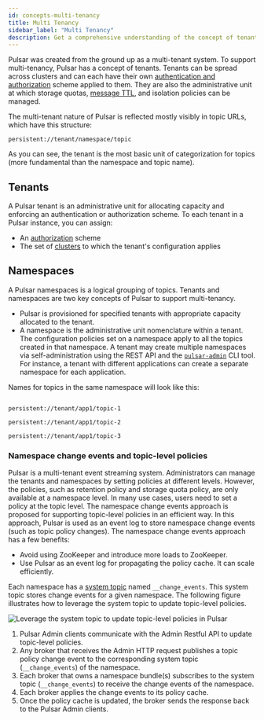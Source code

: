 ```yaml
---
id: concepts-multi-tenancy
title: Multi Tenancy
sidebar_label: "Multi Tenancy"
description: Get a comprehensive understanding of the concept of tenants and namespaces in Pulsar.
---
```


Pulsar was created from the ground up as a multi-tenant system. To support multi-tenancy, Pulsar has a concept of tenants. Tenants can be spread across clusters and can each have their own [authentication and authorization](security-overview.md) scheme applied to them. They are also the administrative unit at which storage quotas, [message TTL](cookbooks-retention-expiry.md#time-to-live-ttl), and isolation policies can be managed.

The multi-tenant nature of Pulsar is reflected mostly visibly in topic URLs, which have this structure:

```http
persistent://tenant/namespace/topic
```

As you can see, the tenant is the most basic unit of categorization for topics (more fundamental than the namespace and topic name).

## Tenants

A Pulsar tenant is an administrative unit for allocating capacity and enforcing an authentication or authorization scheme. To each tenant in a Pulsar instance, you can assign:

* An [authorization](security-authorization.md) scheme
* The set of [clusters](reference-terminology.md#cluster) to which the tenant's configuration applies

## Namespaces

A Pulsar namespaces is a logical grouping of topics. Tenants and namespaces are two key concepts of Pulsar to support multi-tenancy.

* Pulsar is provisioned for specified tenants with appropriate capacity allocated to the tenant.
* A namespace is the administrative unit nomenclature within a tenant. The configuration policies set on a namespace apply to all the topics created in that namespace. A tenant may create multiple namespaces via self-administration using the REST API and the [`pulsar-admin`](pathname:///reference/#/@pulsar:version_reference@/pulsar-admin/) CLI tool. For instance, a tenant with different applications can create a separate namespace for each application.

Names for topics in the same namespace will look like this:

```http

persistent://tenant/app1/topic-1

persistent://tenant/app1/topic-2

persistent://tenant/app1/topic-3

```

### Namespace change events and topic-level policies

Pulsar is a multi-tenant event streaming system. Administrators can manage the tenants and namespaces by setting policies at different levels. However, the policies, such as retention policy and storage quota policy, are only available at a namespace level. In many use cases, users need to set a policy at the topic level. The namespace change events approach is proposed for supporting topic-level policies in an efficient way. In this approach, Pulsar is used as an event log to store namespace change events (such as topic policy changes). The namespace change events approach has a few benefits:
- Avoid using ZooKeeper and introduce more loads to ZooKeeper.
- Use Pulsar as an event log for propagating the policy cache. It can scale efficiently.

Each namespace has a [system topic](concepts-messaging.md#system-topic) named `__change_events`. This system topic stores change events for a given namespace. The following figure illustrates how to leverage the system topic to update topic-level policies.

![Leverage the system topic to update topic-level policies in Pulsar](/assets/system-topic-for-topic-level-policies.svg)

1. Pulsar Admin clients communicate with the Admin Restful API to update topic-level policies.
2. Any broker that receives the Admin HTTP request publishes a topic policy change event to the corresponding system topic (`__change_events`) of the namespace.
3. Each broker that owns a namespace bundle(s) subscribes to the system topic (`__change_events`) to receive the change events of the namespace.
4. Each broker applies the change events to its policy cache.
5. Once the policy cache is updated, the broker sends the response back to the Pulsar Admin clients.
